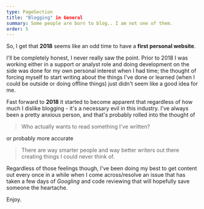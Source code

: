 ```yaml
---
type: PageSection
title: "Blogging" in General
summary: Some people are born to blog.. I am not one of them.
order: 5
---
```


So, I get that **2018** seems like an odd time to have a **first personal website**.

I'll be completely honest, I never really saw the point. Prior to 2018 I was working either in a support or analyst role and doing development on the side was done for my own personal interest when I had time; the thought of forcing myself to start writing about the things I've done or learned (when I could be outside or doing offline things) just didn't seem like a good idea for me.

Fast forward to **2018** it started to become apparent that regardless of how much I dislike blogging - it's a necessary evil in this industry. I've always been a pretty anxious person, and that's probably rolled into the thought of

> Who actually wants to read something I've written?

or probably more accurate

> There are way smarter people and way better writers out there creating things I could never think of.

Regardless of those feelings though, I've been doing my best to get content out every once in a while when I come across/resolve an issue that has taken a few days of _Googling_ and code reviewing that will hopefully save someone the heartache.

Enjoy.
